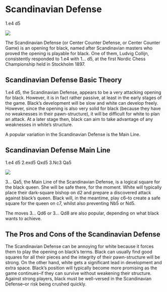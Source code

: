 ---
---

# Scandinavian Defense

1.e4 d5

![](https://chessfox.com/wp-content/uploads/2020/03/Scandinavian-Defense.png)

The Scandinavian Defense (or Center Counter Defense, or Center Counter Game) is an opening for black, named after Scandinavian masters who proved the opening is playable for black. One of them, Ludvig Collijn, consistently responded to 1.e4 with 1… d5, at the first Nordic Chess Championship held in Stockholm 1897.

## Scandinavian Defense Basic Theory

1.e4 d5, the Scandinavian Defense, appears to be a very attacking opening for black. However, it is in fact rather passive, at least in the early stages of the game. Black’s development will be slow and white can develop freely. However, since the opening is also very solid for black (because they have no weaknesses in their pawn-structure), it will be difficult for white to plan an attack. At a later stage then, black can aim to take advantage of any weaknesses in white’s structure.

A popular variation in the Scandinavian Defense is the Main Line.

## Scandinavian Defense Main Line

1.e4 d5 2.exd5 Qxd5 3.Nc3 Qa5

![](https://chessfox.com/wp-content/uploads/2020/03/Scandinavian-Defense-Main-Line.png)

3… Qa5, the Main Line of the Scandinavian Defense, is a logical square for the black queen. She will be safe there, for the moment. White will typically place their dark-square bishop on d2 and prepare a discovered attack against black’s queen. Black will, in the meantime, play c6–to create a safe square for the queen on c7, whilst also preventing Nb5 or Nd5.

The moves 3… Qd6 or 3… Qd8 are also popular, depending on what black wants to achieve.

## The Pros and Cons of the Scandinavian Defense

The Scandinavian Defense can be annoying for white because it forces them to play the opening on black’s terms. Black can usually find good squares for all their pieces and the integrity of their pawn-structure will be strong. On the other hand, white gets a significant lead in development and extra space. Black’s position will typically become more promising as the game continues–if they can survive without weakening their structure. Against strong players, black must be well-versed in the Scandinavian Defense–or risk being crushed quickly.
